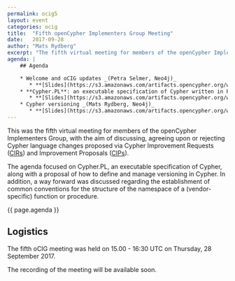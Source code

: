```yaml
---
permalink: ocig5
layout: event
categories: ocig
title:  "Fifth openCypher Implementers Group Meeting"
date:   2017-09-28
author: "Mats Rydberg"
excerpt: "The fifth virtual meeting for members of the openCypher Implementers Group."
agenda: |
    ## Agenda

    * Welcome and oCIG updates _(Petra Selmer, Neo4j)_
       * **[Slides](https://s3.amazonaws.com/artifacts.opencypher.org/website/ocig5/oCIG+5+-+Welcome.pdf)**
    * **Cypher.PL**: an executable specification of Cypher written in Prolog _(Jan Posiadała and Paweł Susicki, Cypher.PL)_
       * **[Slides](https://s3.amazonaws.com/artifacts.opencypher.org/website/ocig5/Cypher.PL_20Sept2017.pdf)**
    * Cypher versioning _(Mats Rydberg, Neo4j)_
       * **[Slides](https://s3.amazonaws.com/artifacts.opencypher.org/website/ocig5/openCypher+Versioning.pdf)**
---
```

This was the fifth virtual meeting for members of the openCypher Implementers Group, with the aim of discussing, agreeing upon or rejecting Cypher language changes proposed via Cypher Improvement Requests (<a href="https://github.com/opencypher/openCypher/issues?q=is%3Aopen+is%3Aissue+label%3ACIR" target="_blank">CIRs</a>) and Improvement Proposals (<a href="/cips/" target="_blank">CIPs</a>).

The agenda focused on Cypher.PL, an executable specification of Cypher, along with a proposal of how to define and manage versioning in Cypher.
In addition, a way forward was discussed regarding the establishment of common conventions for the structure of the namespace of a (vendor-specific) function or procedure.

{{ page.agenda }}

## Logistics

The fifth oCIG meeting was held on 15.00 - 16:30 UTC on Thursday, 28 September 2017.

The recording of the meeting will be available soon.
